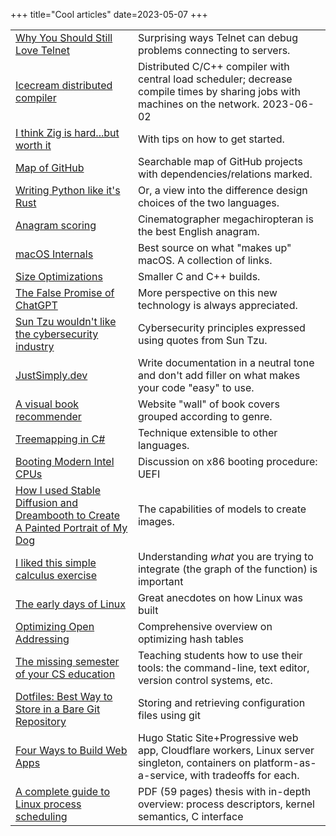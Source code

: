+++
title="Cool articles"
date=2023-05-07
+++

|||
|---|---|
|[Why You Should Still Love Telnet](https://bash-prompt.net/guides/telnet/)|Surprising ways Telnet can debug problems connecting to servers.|
|[Icecream distributed compiler](https://github.com/icecc/icecream)|Distributed C/C++ compiler with central load scheduler; decrease compile times by sharing jobs with machines on the network. 2023-06-02|
|[I think Zig is hard...but worth it](http://ratfactor.com/zig/hard)|With tips on how to get started.|
|[Map of GitHub](https://anvaka.github.io/map-of-github/)|Searchable map of GitHub projects with dependencies/relations marked.|
|[Writing Python like it's Rust](https://kobzol.github.io/rust/python/2023/05/20/writing-python-like-its-rust.html)|Or, a view into the difference design choices of the two languages.|
|[Anagram scoring](https://blog.plover.com/lang/anagram-scoring.html)|Cinematographer megachiropteran is the best English anagram.|
|[macOS Internals](https://gist.github.com/kconner/cff08fe3e0bb857ea33b47d965b3e19f)|Best source on what "makes up" macOS. A collection of links.|
|[Size Optimizations](https://pigweed.dev/docs/size_optimizations.html)|Smaller C and C++ builds.|
|[The False Promise of ChatGPT](https://www.nytimes.com/2023/03/08/opinion/noam-chomsky-chatgpt-ai.html)|More perspective on this new technology is always appreciated.|
|[Sun Tzu wouldn't like the cybersecurity industry](https://kellyshortridge.com/blog/posts/sun-tzu-wouldnt-like-the-cybersecurity-industry/)|Cybersecurity principles expressed using quotes from Sun Tzu.|
|[JustSimply.dev](https://justsimply.dev)|Write documentation in a neutral tone and don't add filler on what makes your code "easy" to use.|
|[A visual book recommender](https://nathanrooy.github.io/posts/2023-04-12/visual-book-recommender/)|Website "wall" of book covers grouped according to genre.|
|[Treemapping in C#](https://swharden.com/blog/2023-03-07-treemapping/)|Technique extensible to other languages.|
|[Booting Modern Intel CPUs](https://mjg59.dreamwidth.org/66109.html)|Discussion on x86 booting procedure: UEFI|
|[How I used Stable Diffusion and Dreambooth to Create A Painted Portrait of My Dog](https://www.shruggingface.com/blog/how-i-used-stable-diffusion-and-dreambooth-to-create-a-painted-portrait-of-my-dog)|The capabilities of models to create images.|
|[I liked this simple calculus exercise](https://blog.plover.com/math/se/calculus-exercise.html)|Understanding _what_ you are trying to integrate (the graph of the function) is important|
|[The early days of Linux](https://lwn.net/SubscriberLink/928581/841b747332791ac4/)|Great anecdotes on how Linux was built|
|[Optimizing Open Addressing](https://thenumb.at/Hashtables/)|Comprehensive overview on optimizing hash tables|
|[The missing semester of your CS education](https://missing.csail.mit.edu/)|Teaching students how to use their tools: the command-line, text editor, version control systems, etc.|
|[Dotfiles: Best Way to Store in a Bare Git Repository](https://www.atlassian.com/git/tutorials/dotfiles)|Storing and retrieving configuration files using git|
|[Four Ways to Build Web Apps](https://tomhummel.com/posts/four-web-apps/)|Hugo Static Site+Progressive web app, Cloudflare workers, Linux server singleton, containers on platform-as-a-service, with tradeoffs for each.|
|[A complete guide to Linux process scheduling](https://trepo.tuni.fi/bitstream/handle/10024/96864/GRADU-1428493916.pdf)|PDF (59 pages) thesis with in-depth overview: process descriptors, kernel semantics, C interface|
